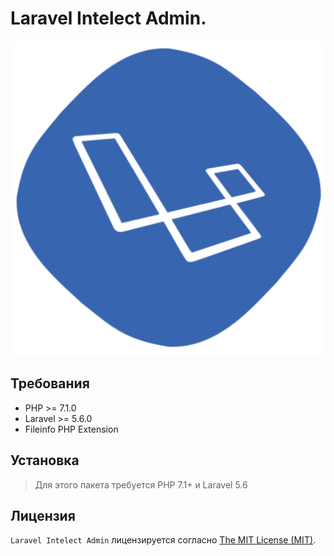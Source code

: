 <p align="center"><h1>Laravel Intelect Admin.</h1></p>
<p align="center">
<img src="_media/development.png" alt="LIA-admin">
</p>

Требования
------------
 - PHP >= 7.1.0
 - Laravel >= 5.6.0
 - Fileinfo PHP Extension

Установка
------------
> Для этого пакета требуется PHP 7.1+ и Laravel 5.6

Лицензия
------------
`Laravel Intelect Admin` лицензируется согласно [The MIT License (MIT)](LICENSE).